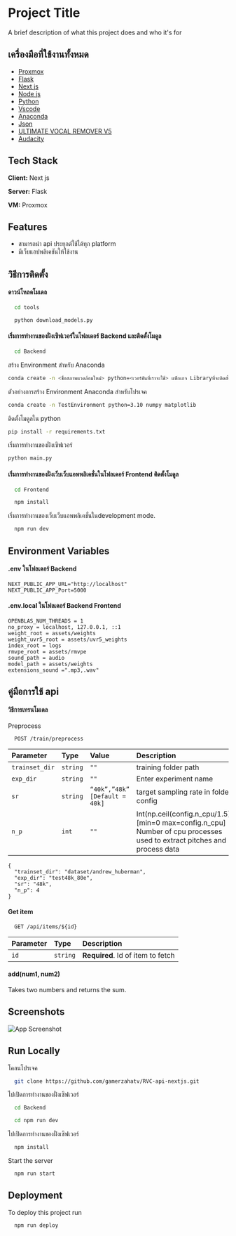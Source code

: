 
# Project Title

A brief description of what this project does and who it's for

## เครื่องมือที่ใช้งานทั้งหมด

 - [Proxmox](https://www.proxmox.com/en/)
 - [Flask](https://flask.palletsprojects.com/en/3.0.x/)
 - [Next js](https://nextjs.org/)
 - [Node js](https://nodejs.org/en)
 - [Python](https://www.python.org/)
 - [Vscode](https://code.visualstudio.com/)
 - [Anaconda](https://www.anaconda.com/)
 - [Json](https://www.json.org/json-en.html)
 - [ULTIMATE VOCAL REMOVER V5](https://ultimatevocalremover.com/)
 - [Audacity](https://www.audacityteam.org/)


## Tech Stack

**Client:** Next js

**Server:** Flask

**VM:** Proxmox


## Features

- สามารถนำ api ประยุกต์ใช้ได้ทุก platform
- มีเว็บแอปพลิเคชันให้ใช้งาน


## วิธีการติดตั้ง
#### ดาวน์โหลดโมเดล
```bash
  cd tools
```
```bash
  python download_models.py
```
#### เริ่มการทำงานของฝั่งเซิฟเวอร์ในโฟลเดอร์ Backend และติดตั้งโมดูล
```bash
  cd Backend
```
สร้าง Environment สำหรับ Anaconda
```bash
conda create -n <ชื่อสภาพแวดล้อมใหม่> python=<เวอร์ชันที่เราจะใช้> แพ็กเกจ Libraryที่จะติดตั้งไปด้วย(ใส่ได้หลายตัว)
```
ตัวอย่างการสร้าง Environment Anaconda สำหรับโปรเจค
```bash
conda create -n TestEnvironment python=3.10 numpy matplotlib
```
ติดตั้งโมดูลใน python
```bash
pip install -r requirements.txt
```
เริ่มการทำงานของฝั่งเซิฟเวอร์
```bash
python main.py
```

#### เริ่มการทำงานของฝั่งเว็บเว็บแอพพลิเคชั่นในโฟลเดอร์ Frontend ติดตั้งโมดูล
```bash
  cd Frontend
```
```bash
  npm install
```
เริ่มการทำงานของเว็บเว็บแอพพลิเคชั่นในdevelopment mode.
```bash
  npm run dev
```

## Environment Variables

#### .env ในโฟลเดอร์ Backend
`NEXT_PUBLIC_APP_URL="http://localhost"`<br>
`NEXT_PUBLIC_APP_Port=5000`<br>

#### .env.local ในโฟลเดอร์ Backend Frontend
`OPENBLAS_NUM_THREADS = 1`<br>
`no_proxy = localhost, 127.0.0.1, ::1 `<br>
`weight_root = assets/weights`<br>
`weight_uvr5_root = assets/uvr5_weights`<br>
`index_root = logs`<br>
`rmvpe_root = assets/rmvpe`<br>
`sound_path = audio`<br>
`model_path = assets/weights`<br>
`extensions_sound =".mp3,.wav"`

## คู่มือการใช้ api

#### วิธีการเทรนโมเดล
Preprocess

```http
  POST /train/preprocess
```

| Parameter | Type     | Value      |Description                |
| :-------- | :------- | :----------|:------------------------- |
| `trainset_dir` | `string` |`""`| training folder path |
| `exp_dir` | `string` |`""`| Enter experiment name|
| `sr` | `string` |`“40k”,”48k” [Default = 40k]`| target sampling rate in folder config  |
| `n_p` | `int` |`""`| Int(np.ceil(config.n_cpu/1.5))   [min=0  max=config.n_cpu]                         Number of cpu processes used to extract pitches and process data|

```ตัวอย่าง JSON BODY
{
  "trainset_dir": "dataset/andrew_huberman",
  "exp_dir": "test48k_80e",
  "sr": "48k",
  "n_p": 4
}
```
#### Get item

```http
  GET /api/items/${id}
```

| Parameter | Type     | Description                       |
| :-------- | :------- | :-------------------------------- |
| `id`      | `string` | **Required**. Id of item to fetch |

#### add(num1, num2)

Takes two numbers and returns the sum.

## Screenshots

![App Screenshot](https://via.placeholder.com/468x300?text=App+Screenshot+Here)


## Run Locally

โคลนโปรเจค

```bash
  git clone https://github.com/gamerzahatv/RVC-api-nextjs.git
```

ไปเปิดการทำงานของฝั่งเซิฟเวอร์

```bash
  cd Backend
```
```bash
  cd npm run dev
```

ไปเปิดการทำงานของฝั่งเซิฟเวอร์

```bash
  npm install
```

Start the server

```bash
  npm run start
```


## Deployment

To deploy this project run

```bash
  npm run deploy
```


